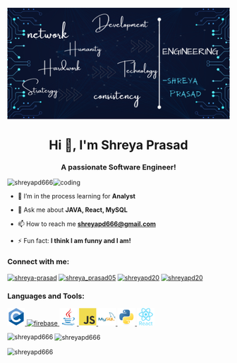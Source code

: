 ![logo](https://github.com/shreyapd666/shreyapd666/blob/main/Shreya%20Prasad.png)
<h1 align="center">Hi 👋, I'm Shreya Prasad</h1>
<h3 align="center">A passionate Software Engineer!</h3>

<img align="right" alt="coding" width="400" src="https://mir-s3-cdn-cf.behance.net/project_modules/disp/601014116770475.6068beff4640a.gif">

<p align="left"> <img src="https://komarev.com/ghpvc/?username=shreyapd666&label=Profile%20views&color=0e75b6&style=flat" alt="shreyapd666" /> </p>

- 🌱 I’m in the process learning for **Analyst**

- 💬 Ask me about **JAVA, React, MySQL**

- 📫 How to reach me **shreyapd666@gmail.com**

- ⚡ Fun fact: **I think I am funny and I am!**

<h3 align="left">Connect with me:</h3>
<p align="left">
<a href="https://linkedin.com/in/shreya-prasad" target="blank"><img align="center" src="https://raw.githubusercontent.com/rahuldkjain/github-profile-readme-generator/master/src/images/icons/Social/linked-in-alt.svg" alt="shreya-prasad" height="30" width="40" /></a>
<a href="https://instagram.com/shreya_prasad05" target="blank"><img align="center" src="https://raw.githubusercontent.com/rahuldkjain/github-profile-readme-generator/master/src/images/icons/Social/instagram.svg" alt="shreya_prasad05" height="30" width="40" /></a>
<a href="https://www.hackerrank.com/shreyapd20" target="blank"><img align="center" src="https://raw.githubusercontent.com/rahuldkjain/github-profile-readme-generator/master/src/images/icons/Social/hackerrank.svg" alt="shreyapd20" height="30" width="40" /></a>
<a href="https://auth.geeksforgeeks.org/user/shreyapd20" target="blank"><img align="center" src="https://raw.githubusercontent.com/rahuldkjain/github-profile-readme-generator/master/src/images/icons/Social/geeks-for-geeks.svg" alt="shreyapd20" height="30" width="40" /></a>
</p>

<h3 align="left">Languages and Tools:</h3>
<p align="left"> <a href="https://www.cprogramming.com/" target="_blank" rel="noreferrer"> <img src="https://raw.githubusercontent.com/devicons/devicon/master/icons/c/c-original.svg" alt="c" width="40" height="40"/> </a> <a href="https://firebase.google.com/" target="_blank" rel="noreferrer"> <img src="https://www.vectorlogo.zone/logos/firebase/firebase-icon.svg" alt="firebase" width="40" height="40"/> </a> <a href="https://www.java.com" target="_blank" rel="noreferrer"> <img src="https://raw.githubusercontent.com/devicons/devicon/master/icons/java/java-original.svg" alt="java" width="40" height="40"/> </a> <a href="https://developer.mozilla.org/en-US/docs/Web/JavaScript" target="_blank" rel="noreferrer"> <img src="https://raw.githubusercontent.com/devicons/devicon/master/icons/javascript/javascript-original.svg" alt="javascript" width="40" height="40"/> </a> <a href="https://www.mysql.com/" target="_blank" rel="noreferrer"> <img src="https://raw.githubusercontent.com/devicons/devicon/master/icons/mysql/mysql-original-wordmark.svg" alt="mysql" width="40" height="40"/> </a> <a href="https://www.python.org" target="_blank" rel="noreferrer"> <img src="https://raw.githubusercontent.com/devicons/devicon/master/icons/python/python-original.svg" alt="python" width="40" height="40"/> </a> <a href="https://reactjs.org/" target="_blank" rel="noreferrer"> <img src="https://raw.githubusercontent.com/devicons/devicon/master/icons/react/react-original-wordmark.svg" alt="react" width="40" height="40"/> </a> </p>

<p><img align="left" src="https://github-readme-stats.vercel.app/api/top-langs?username=shreyapd666&show_icons=true&locale=en&layout=compact" alt="shreyapd666" /></p>

<p>&nbsp;<img align="center" src="https://github-readme-stats.vercel.app/api?username=shreyapd666&show_icons=true&locale=en" alt="shreyapd666" /></p>

<p><img align="center" src="https://github-readme-streak-stats.herokuapp.com/?user=shreyapd666&" alt="shreyapd666" /></p>
